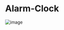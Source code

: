 # Alarm-Clock

![image](https://user-images.githubusercontent.com/116132179/209475153-242d7880-0022-4427-af0e-c2a1ff87ea0b.png)
